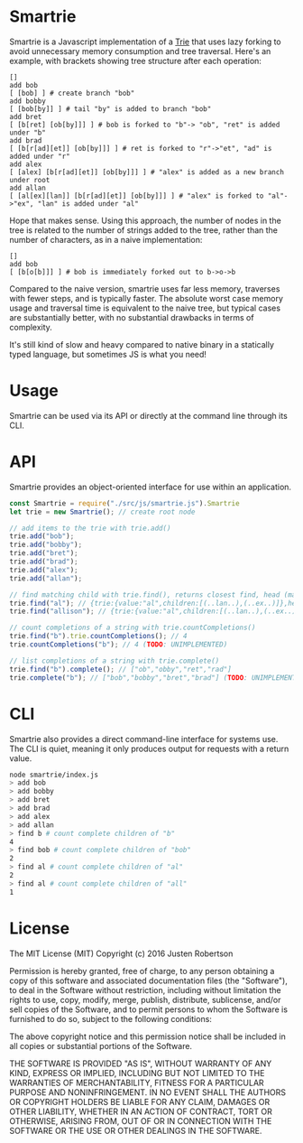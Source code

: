 Smartrie
========
Smartrie is a Javascript implementation of a [Trie](https://en.wikipedia.org/wiki/Trie) that uses lazy forking to avoid unnecessary memory consumption and tree traversal. Here's an example, with brackets showing tree structure after each operation:
```
[]
add bob
[ [bob] ] # create branch "bob"
add bobby
[ [bob[by]] ] # tail "by" is added to branch "bob"
add bret
[ [b[ret] [ob[by]]] ] # bob is forked to "b"-> "ob", "ret" is added under "b"
add brad
[ [b[r[ad][et]] [ob[by]]] ] # ret is forked to "r"->"et", "ad" is added under "r"
add alex
[ [alex] [b[r[ad][et]] [ob[by]]] ] # "alex" is added as a new branch under root
add allan
[ [al[ex][lan]] [b[r[ad][et]] [ob[by]]] ] # "alex" is forked to "al"->"ex", "lan" is added under "al"
```

Hope that makes sense. Using this approach, the number of nodes in the tree is related to the number of strings added to the tree, rather than the number of characters, as in a naive implementation:

```
[]
add bob
[ [b[o[b]]] ] # bob is immediately forked out to b->o->b
```

Compared to the naive version, smartrie uses far less memory, traverses with fewer steps, and is typically faster. The absolute worst case memory usage and traversal time is equivalent to the naive tree, but typical cases are substantially better, with no substantial drawbacks in terms of complexity. 

It's still kind of slow and heavy compared to native binary in a statically typed language, but sometimes JS is what you need!

Usage
=====
Smartrie can be used via its API or directly at the command line through its CLI.

API
===
Smartrie provides an object-oriented interface for use within an application.

```javascript
const Smartrie = require("./src/js/smartrie.js").Smartrie
let trie = new Smartrie(); // create root node

// add items to the trie with trie.add()
trie.add("bob");
trie.add("bobby");
trie.add("bret");
trie.add("brad");
trie.add("alex");
trie.add("allan");

// find matching child with trie.find(), returns closest find, head (matching part), tail (remaining)
trie.find("al"); // {trie:{value:"al",children:[(..lan..),(..ex..)]},head:"al",tail:""}
trie.find("allison"); // {trie:{value:"al",children:[(..lan..),(..ex..)]},head:"al",tail:"lison"}

// count completions of a string with trie.countCompletions()
trie.find("b").trie.countCompletions(); // 4
trie.countCompletions("b"); // 4 (TODO: UNIMPLEMENTED)

// list completions of a string with trie.complete()
trie.find("b").complete(); // ["ob","obby","ret","rad"]
trie.complete("b"); // ["bob","bobby","bret","brad"] (TODO: UNIMPLEMENTED)
```

CLI
===
Smartrie also provides a direct command-line interface for systems use. The CLI is quiet, meaning it only produces output for requests with a return value. 

```bash
node smartrie/index.js
> add bob
> add bobby
> add bret
> add brad
> add alex
> add allan
> find b # count complete children of "b"
4
> find bob # count complete children of "bob"
2
> find al # count complete children of "al"
2
> find al # count complete children of "all"
1
```

License
=======
The MIT License (MIT)
Copyright (c) 2016 Justen Robertson 

Permission is hereby granted, free of charge, to any person obtaining a copy of this software and associated documentation files (the "Software"), to deal in the Software without restriction, including without limitation the rights to use, copy, modify, merge, publish, distribute, sublicense, and/or sell copies of the Software, and to permit persons to whom the Software is furnished to do so, subject to the following conditions:

The above copyright notice and this permission notice shall be included in all copies or substantial portions of the Software.

THE SOFTWARE IS PROVIDED "AS IS", WITHOUT WARRANTY OF ANY KIND, EXPRESS OR IMPLIED, INCLUDING BUT NOT LIMITED TO THE WARRANTIES OF MERCHANTABILITY, FITNESS FOR A PARTICULAR PURPOSE AND NONINFRINGEMENT. IN NO EVENT SHALL THE AUTHORS OR COPYRIGHT HOLDERS BE LIABLE FOR ANY CLAIM, DAMAGES OR OTHER LIABILITY, WHETHER IN AN ACTION OF CONTRACT, TORT OR OTHERWISE, ARISING FROM, OUT OF OR IN CONNECTION WITH THE SOFTWARE OR THE USE OR OTHER DEALINGS IN THE SOFTWARE.
